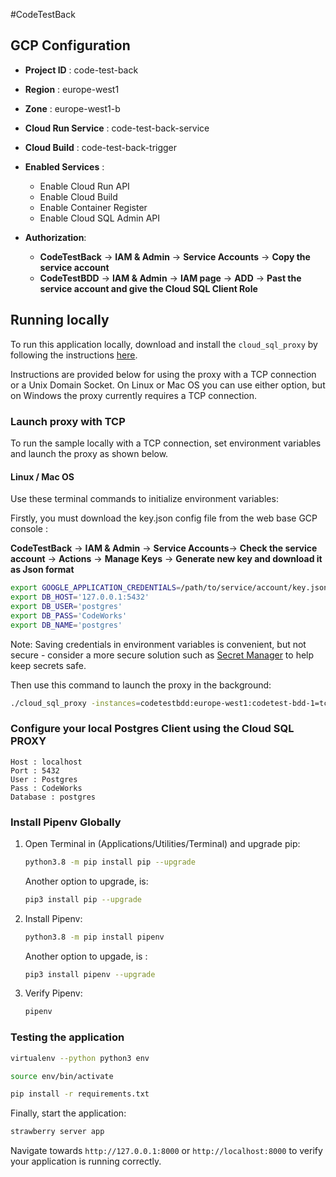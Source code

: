 #CodeTestBack

## GCP Configuration

* **Project ID** : code-test-back
  

* **Region** : europe-west1


* **Zone** : europe-west1-b


* **Cloud Run Service** : code-test-back-service


* **Cloud Build** : code-test-back-trigger


* **Enabled Services** : 
    * Enable Cloud Run API
    * Enable Cloud Build
    * Enable Container Register
    * Enable Cloud SQL Admin API
    

* **Authorization**:
  * **CodeTestBack** -> **IAM & Admin** -> **Service Accounts** -> **Copy the service account**
  * **CodeTestBDD** -> **IAM & Admin** -> **IAM page** -> **ADD** -> **Past the service account and give the Cloud SQL Client Role**

## Running locally

To run this application locally, download and install the `cloud_sql_proxy` by
following the instructions [here](https://cloud.google.com/sql/docs/postgres/sql-proxy#install).

Instructions are provided below for using the proxy with a TCP connection or a Unix Domain Socket.
On Linux or Mac OS you can use either option, but on Windows the proxy currently requires a TCP
connection.

### Launch proxy with TCP

To run the sample locally with a TCP connection, set environment variables and launch the proxy as
shown below.

#### Linux / Mac OS
Use these terminal commands to initialize environment variables:

Firstly, you must download the key.json config file from the web base GCP console : 

**CodeTestBack** -> **IAM & Admin** -> **Service Accounts**-> **Check the service account** -> **Actions** -> **Manage Keys** -> **Generate new key and download it as Json format**

```bash
export GOOGLE_APPLICATION_CREDENTIALS=/path/to/service/account/key.json
export DB_HOST='127.0.0.1:5432'
export DB_USER='postgres'
export DB_PASS='CodeWorks'
export DB_NAME='postgres'
```
Note: Saving credentials in environment variables is convenient, but not secure - consider a more
secure solution such as [Secret Manager](https://cloud.google.com/secret-manager/docs/overview) to
help keep secrets safe.

Then use this command to launch the proxy in the background:
```bash
./cloud_sql_proxy -instances=codetestbdd:europe-west1:codetest-bdd-1=tcp:5432 -credential_file=\$GOOGLE_APPLICATION_CREDENTIALS &
```

### Configure your local Postgres Client using the Cloud SQL PROXY

    Host : localhost
    Port : 5432
    User : Postgres
    Pass : CodeWorks
    Database : postgres

### Install Pipenv Globally
1. Open Terminal in (Applications/Utilities/Terminal) and upgrade pip:
   ```bash
   python3.8 -m pip install pip --upgrade
   ```
   Another option to upgrade, is:
   
    ```bash
   pip3 install pip --upgrade
   ```
   
2. Install Pipenv: 
   ```bash
   python3.8 -m pip install pipenv
   ```
   Another option to upgade, is : 
   
   ```bash
   pip3 install pipenv --upgrade
   ```
3. Verify Pipenv:
    ```bash   
    pipenv
   ```
   
### Testing the application

```bash
virtualenv --python python3 env

source env/bin/activate

pip install -r requirements.txt
`````

Finally, start the application:
```bash
strawberry server app
```

Navigate towards `http://127.0.0.1:8000` or `http://localhost:8000` to verify your application is running correctly.



